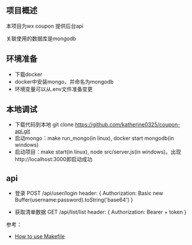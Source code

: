 ## 项目概述

本项目为wx coupon 提供后台api

关联使用的数据库是mongodb

## 环境准备

- 下载docker
- docker中安装mongo，并命名为mongodb
- 环境变量可以从.env文件准备变更


## 本地调试

- 下载代码到本地 git clone https://github.com/katherine0325/coupon-api.git
- 启动mongo：make run_mongo(in linux), docker start mongodb(in windows)
- 启动项目：make start(in linux), node src/server.js(in windows)。出现http://localhost:3000即启动成功


## api

- 登录
POST /api/user/login
header: {
    Authorization: Basic new Buffer(username:password).toString('base64')
}

- 获取清单数据
GET /api/list/list
header: {
    Authorization: Bearer + token
}



参考：

- [How to use Makefile](https://baike.baidu.com/item/Makefile/4619787?fr=aladdin)
